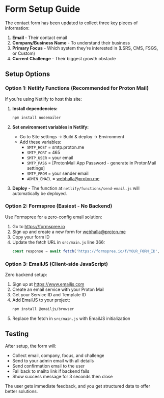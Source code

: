 # Form Setup Guide

The contact form has been updated to collect three key pieces of information:
1. **Email** - Their contact email
2. **Company/Business Name** - To understand their business
3. **Primary Focus** - Which system they're interested in (LSRS, CMS, FSGS, or Custom)
4. **Current Challenge** - Their biggest growth obstacle

## Setup Options

### Option 1: Netlify Functions (Recommended for Proton Mail)
If you're using Netlify to host this site:

1. **Install dependencies:**
   ```bash
   npm install nodemailer
   ```

2. **Set environment variables in Netlify:**
   - Go to Site settings → Build & deploy → Environment
   - Add these variables:
     - `SMTP_HOST` = smtp.proton.me
     - `SMTP_PORT` = 465
     - `SMTP_USER` = your email
     - `SMTP_PASS` = [ProtonMail App Password - generate in ProtonMail settings]
     - `SMTP_FROM` = your sender email
     - `ADMIN_EMAIL` = webhalla@proton.me

3. **Deploy** - The function at `netlify/functions/send-email.js` will automatically be deployed.

### Option 2: Formspree (Easiest - No Backend)
Use Formspree for a zero-config email solution:

1. Go to https://formspree.io
2. Sign up and create a new form for webhalla@proton.me
3. Copy your form ID
4. Update the fetch URL in `src/main.js` line 366:
   ```javascript
   const response = await fetch('https://formspree.io/f/YOUR_FORM_ID', {
   ```

### Option 3: EmailJS (Client-side JavaScript)
Zero backend setup:

1. Sign up at https://www.emailjs.com
2. Create an email service with your Proton Mail
3. Get your Service ID and Template ID
4. Add EmailJS to your project:
   ```bash
   npm install @emailjs/browser
   ```
5. Replace the fetch in `src/main.js` with EmailJS initialization

## Testing

After setup, the form will:
- Collect email, company, focus, and challenge
- Send to your admin email with all details
- Send confirmation email to the user
- Fall back to mailto link if backend fails
- Show success message for 3 seconds then close

The user gets immediate feedback, and you get structured data to offer better solutions.
